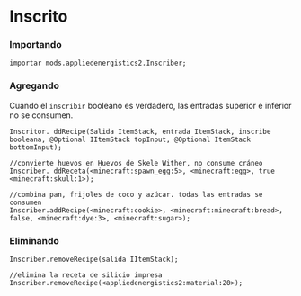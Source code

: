 # Inscrito

### Importando

```zenscript
importar mods.appliedenergistics2.Inscriber;
```

### Agregando

Cuando el `inscribir` booleano es verdadero, las entradas superior e inferior no se consumen.

```zenscript
Inscritor. ddRecipe(Salida ItemStack, entrada ItemStack, inscribe booleana, @Optional IItemStack topInput, @Optional ItemStack bottomInput);

//convierte huevos en Huevos de Skele Wither, no consume cráneo
Inscriber. ddReceta(<minecraft:spawn_egg:5>, <minecraft:egg>, true <minecraft:skull:1>);

//combina pan, frijoles de coco y azúcar. todas las entradas se consumen
Inscriber.addRecipe(<minecraft:cookie>, <minecraft:minecraft:bread>, false, <minecraft:dye:3>, <minecraft:sugar>);
```

### Eliminando

```zenscript
Inscriber.removeRecipe(salida IItemStack);

//elimina la receta de silicio impresa 
Inscriber.removeRecipe(<appliedenergistics2:material:20>); 
```